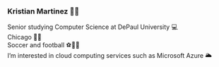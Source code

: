 ### Kristian Martinez 🥷🏼

Senior studying Computer Science at DePaul University 💻<br>
Chicago 🌆🐻 <br>
Soccer and football ⚽️🏈🖤 <br>
I’m interested in cloud computing services such as Microsoft Azure 🌥️ 


<!--
**kristianmartinez/kristianmartinez** is a ✨ _special_ ✨ repository because its `README.md` (this file) appears on your GitHub profile.

Here are some ideas to get you started:

I’m a third year computer science student at DePaul University 
Born and bred in Chicago 🌆🐻
I love soccer and football ⚽️🏈
I’m interested in cloud computing services such as Microsoft Azure 🌥️

-->
